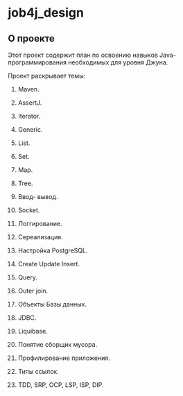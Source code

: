 # job4j_design

## О проекте

Этот проект содержит план по освоению навыков Java-программирования необходимых для уровня Джуна.

Проект раскрывает темы:

1. Maven.

2. AssertJ.

3. Iterator.

4. Generic.

5. List.

6. Set.

7. Map.

8. Tree.

9. Ввод- вывод.

10. Socket.

11. Логгирование.

12. Сереализация.

13. Настройка PostgreSQL.

14. Create Update Insert.

15. Query.

16. Outer join.

17. Объекты Базы данных.

18. JDBC.

19. Liquibase.

20. Понятие сборщик мусора.

21. Профилирование приложения.

22. Типы ссылок.

23. TDD, SRP, OCP, LSP, ISP, DIP.